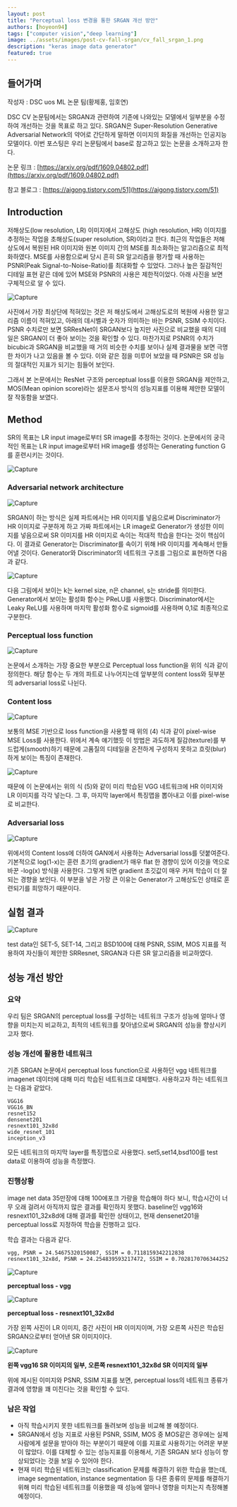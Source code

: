 ```yaml
---
layout: post
title: "Perceptual loss 변경을 통한 SRGAN 개선 방안"
authors: [hoyeon94]
tags: ["computer vision","deep learning"]
image: ../assets/images/post-cv-fall-srgan/cv_fall_srgan_1.png
description: "keras image data generator"
featured: true
---
```



## 들어가며

작성자 : DSC uos ML 논문 팀(황제홍, 임호연)

DSC CV 논문팀에서는 SRGAN과 관련하여 기존에 나와있는 모델에서 일부분을 수정하여 개선하는 것을 목표로 하고 있다. SRGAN은 Super-Resolution Generative Adversarial Network의 약어로 간단하게 말하면 이미지의 화질을 개선하는 인공지능 모델이다. 이번 포스팅은 우리 논문팀에서 base로 참고하고 있는 논문을 소개하고자 한다. 

논문 링크 : [https://arxiv.org/pdf/1609.04802.pdf](https://arxiv.org/pdf/1609.04802.pdf)

참고 블로그 : [https://aigong.tistory.com/51](https://aigong.tistory.com/51)


## Introduction

저해상도(low resolution, LR) 이미지에서 고해상도 (high resolution, HR) 이미지를 추정하는 작업을 초해상도(super resolution, SR)이라고 한다. 최근의 작업들은 저해상도에서 복원된 HR 이미지와 원본 이미지 간의 MSE를 최소화하는 알고리즘으로 최적화하였다. MSE를 사용함으로써 당시 흔히 SR 알고리즘을 평가할 때 사용하는 PSNR(Peak Signal-to-Noise-Ratio)를 최대화할 수 있었다. 그러나 높은 질감적인 디테일 표현 같은 데에 있어 MSE와 PSNR의 사용은 제한적이었다. 아래 사진을 보면 구체적으로 알 수 있다.

![Capture](../assets/images/post-cv-fall-srgan/cv_fall_srgan_1.png)

사진에서 가장 최상단에 적혀있는 것은 저 해상도에서 고해상도로의 복원에 사용한 알고리즘 이름이 적혀있고, 아래의 데시벨과 숫자가 의미하는 바는 PSNR, SSIM 수치이다. PSNR 수치로만 보면 SRResNet이 SRGAN보다 높지만 사진으로 비교했을 때의 디테일은 SRGAN이 더 좋아 보이는 것을 확인할 수 있다. 마찬가지로 PSNR의 수치가 bicubic과 SRGAN을 비교했을 때 거의 비슷한 수치를 보이나 실제 결과물을 보면 극명한 차이가 나고 있음을 볼 수 있다. 이와 같은 점을 미루어 보았을 때 PSNR은 SR 성능의 절대적인 지표가 되기는 힘들어 보인다.

그래서 본 논문에서는 ResNet 구조와 perceptual loss를 이용한 SRGAN을 제안하고, MOS(Mean opinion score)라는 설문조사 방식의 성능지표를 이용해 제안한 모델이 잘 작동함을 보였다.

## **Method**

SR의 목표는 LR input image로부터 SR image를 추정하는 것이다. 논문에서의 궁극적인 목표는 LR input image로부터 HR image를 생성하는 Generating function G를 훈련시키는 것이다. 

![Capture](../assets/images/post-cv-fall-srgan/cv_fall_srgan_2.png)

### Adversarial network architecture

![Capture](../assets/images/post-cv-fall-srgan/cv_fall_srgan_3.png)

SRGAN이 하는 방식은 실제 파트에서는 HR 이미지를 넣음으로써 Discriminator가 HR 이미지로 구분하게 하고 가짜 파트에서는 LR image로 Generator가 생성한 이미지를 넣음으로써 SR 이미지를 HR 이미지로 속이는 적대적 학습을 한다는 것이 핵심이다. 이 결과로 Generator는 Discriminator를 속이기 위해 HR 이미지를 계속해서 만들어낼 것이다. Generator와 Discriminator의 네트워크 구조를 그림으로 표현하면 다음과 같다.

![Capture](../assets/images/post-cv-fall-srgan/cv_fall_srgan_4.png)

다음 그림에서 보이는 k는 kernel size, n은 channel, s는 stride를 의미한다. Generator에서 보이는 활성화 함수는 PReLU를 사용했다. Discriminator에서는 Leaky ReLU를 사용하며 마지막 활성화 함수로 sigmoid를 사용하며 0,1로 최종적으로 구분한다. 

### Perceptual loss function

![Capture](../assets/images/post-cv-fall-srgan/cv_fall_srgan_5.png)

논문에서 소개하는 가장 중요한 부분으로 Perceptual loss function을 위의 식과 같이 정의한다. 해당 함수는 두 개의 파트로 나누어지는데 앞부분의 content loss와 뒷부분의 adversarial loss로 나뉜다.

### Content loss

![Capture](../assets/images/post-cv-fall-srgan/cv_fall_srgan_6.png)

보통의 MSE 기반으로 loss function을 사용할 때 위의 (4) 식과 같이 pixel-wise MSE Loss를 사용한다. 위에서 계속 얘기했듯 이 방법은 과도하게 질감(texture)를 부드럽게(smooth)하기 때문에 고품질의 디테일을 온전하게 구성하지 못하고 흐릿(blur)하게 보이는 특징이 존재한다. 

![Capture](../assets/images/post-cv-fall-srgan/cv_fall_srgan_7.png)

때문에 이 논문에서는 위의 식 (5)와 같이 미리 학습된 VGG 네트워크에 HR 이미지와 LR 이미지를 각각 넣는다. 그 후, 마지막 layer에서 특징맵을 뽑아내고 이를 pixel-wise로 비교한다. 

### Adversarial loss

![Capture](../assets/images/post-cv-fall-srgan/cv_fall_srgan_8.png)

위에서의 Content loss에 더하여 GAN에서 사용하는 Adversarial loss를 덧붙여준다. 기본적으로 log(1-x)는 훈련 초기의 gradient가 매우 flat 한 경향이 있어 이것을 역으로 바꾼 -log(x) 방식을 사용한다. 그렇게 되면 gradient 초깃값이 매우 커져 학습이 더 잘 되는 경향을 보인다. 이 부분을 넣은 가장 큰 이유는 Generator가 고해상도인 상태로 훈련되기를 희망하기 때문이다.

## 실험 결과

![Capture](../assets/images/post-cv-fall-srgan/cv_fall_srgan_9.png)

test data인 SET-5, SET-14, 그리고 BSD100에 대해 PSNR, SSIM, MOS 지표를 적용하여 자신들이 제안한 SRResnet, SRGAN과 다른 SR 알고리즘을 비교하였다. 

## 성능 개선 방안

### 요약

우리 팀은 SRGAN의 perceptual loss를 구성하는 네트워크 구조가 성능에 얼마나 영향을 미치는지 비교하고, 최적의 네트워크를 찾아냄으로써 SRGAN의 성능을 향상시키고자 했다.

### 성능 개선에 활용한 네트워크

기존 SRGAN 논문에서 perceptual loss function으로 사용하던 vgg 네트워크를 imagenet 데이터에 대해 미리 학습된 네트워크로 대체했다. 사용하고자 하는 네트워크는 다음과 같았다.

```
VGG16
VGG16_BN
resnet152
densenet201
resnext101_32x8d
wide_resnet_101
inception_v3
```

모든 네트워크의 마지막 layer를 특징맵으로 사용했다. set5,set14,bsd100를 test data로 이용하여 성능을 측정했다.

### 진행상황

image net data 35만장에 대해 100에포크 가량을 학습해야 하다 보니, 학습시간이 너무 오래 걸려서 아직까지 많은 결과를 확인하지 못했다. baseline인 vgg16와 resnext101_32x8d에 대해 결과를 확인한 상태이고, 현재 densenet201을 perceptual loss로 지정하여 학습을 진행하고 있다.

학습 결과는 다음과 같다.

```
vgg, PSNR = 24.54675320150087, SSIM = 0.7118159342212838
resnext101_32x8d, PSNR = 24.254839593217472, SSIM = 0.7028170706344252
```

![Capture](../assets/images/post-cv-fall-srgan/cv_fall_srgan_10.png)

**perceptual loss - vgg**

![Capture](../assets/images/post-cv-fall-srgan/cv_fall_srgan_11.png)

**perceptual loss - resnext101_32x8d**

가장 왼쪽 사진이 LR 이미지, 중간 사진이 HR 이미지이며, 가장 오른쪽 사진은 학습된 SRGAN으로부터 얻어낸 SR 이미지이다.

![Capture](../assets/images/post-cv-fall-srgan/cv_fall_srgan_12.png)

**왼쪽 vgg16 SR 이미지의 일부, 오른쪽 resnext101_32x8d SR 이미지의 일부**

위에 제시된 이미지와 PSNR, SSIM 지표를 보면, perceptual loss의 네트워크 종류가 결과에 영향을 꽤 미친다는 것을 확인할 수 있다.

### 남은 작업

- 아직 학습시키지 못한 네트워크를 돌려보며 성능을 비교해 볼 예정이다.
- SRGAN에서 성능 지표로 사용된 PSNR, SSIM, MOS 중 MOS같은 경우에는 실제 사람에게 설문을 받아야 하는 부분이기 때문에 이를 지표로 사용하기는 어려운 부분이 많았다. 이를 대체할 수 있는 성능지표를 이용해서, 기존 SRGAN 보다 성능이 향상되었다는 것을 보일 수 있어야 한다.
- 현재 미리 학습된 네트워크는 classification 문제를 해결하기 위한 학습을 했는데, image segmentation, instance segmentation 등 다른 종류의 문제를 해결하기 위해 미리 학습된 네트워크를 이용했을 때 성능에 얼마나 영향을 미치는지 측정해볼 예정이다.
